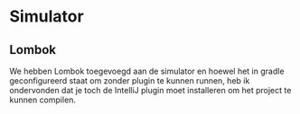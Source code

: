# Simulator

## Lombok
We hebben Lombok toegevoegd aan de simulator en hoewel het in gradle geconfigureerd staat
om zonder plugin te kunnen runnen, heb ik ondervonden dat je toch de IntelliJ plugin moet installeren
om het project te kunnen compilen.